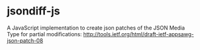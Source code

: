 jsondiff-js
===========

A JavaScript implementation to create json patches of the JSON Media Type for partial modifications: http://tools.ietf.org/html/draft-ietf-appsawg-json-patch-08